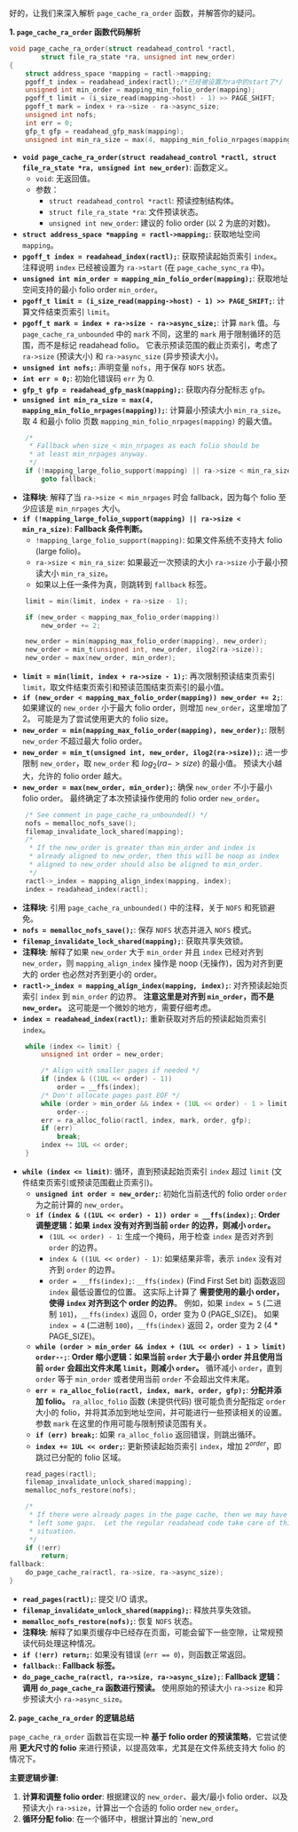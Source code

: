  好的，让我们来深入解析 `page_cache_ra_order` 函数，并解答你的疑问。

**1. `page_cache_ra_order` 函数代码解析**

```c
void page_cache_ra_order(struct readahead_control *ractl,
		struct file_ra_state *ra, unsigned int new_order)
{
	struct address_space *mapping = ractl->mapping;
	pgoff_t index = readahead_index(ractl);/*已经被设置为ra中的start了*/
	unsigned int min_order = mapping_min_folio_order(mapping);
	pgoff_t limit = (i_size_read(mapping->host) - 1) >> PAGE_SHIFT;
	pgoff_t mark = index + ra->size - ra->async_size;
	unsigned int nofs;
	int err = 0;
	gfp_t gfp = readahead_gfp_mask(mapping);
	unsigned int min_ra_size = max(4, mapping_min_folio_nrpages(mapping));
```

* **`void page_cache_ra_order(struct readahead_control *ractl, struct file_ra_state *ra, unsigned int new_order)`**: 函数定义。
    * `void`: 无返回值。
    * 参数：
        * `struct readahead_control *ractl`: 预读控制结构体。
        * `struct file_ra_state *ra`: 文件预读状态。
        * `unsigned int new_order`:  建议的 folio order (以 2 为底的对数)。
* **`struct address_space *mapping = ractl->mapping;`**: 获取地址空间 `mapping`。
* **`pgoff_t index = readahead_index(ractl);`**: 获取预读起始页索引 `index`。注释说明 `index` 已经被设置为 `ra->start` (在 `page_cache_sync_ra` 中)。
* **`unsigned int min_order = mapping_min_folio_order(mapping);`**: 获取地址空间支持的最小 folio order `min_order`。
* **`pgoff_t limit = (i_size_read(mapping->host) - 1) >> PAGE_SHIFT;`**: 计算文件结束页索引 `limit`。
* **`pgoff_t mark = index + ra->size - ra->async_size;`**: 计算 `mark` 值。与 `page_cache_ra_unbounded` 中的 `mark` 不同，这里的 `mark` 用于限制循环的范围，而不是标记 readahead folio。  它表示预读范围的截止页索引，考虑了 `ra->size` (预读大小) 和 `ra->async_size` (异步预读大小)。
* **`unsigned int nofs;`**: 声明变量 `nofs`，用于保存 `NOFS` 状态。
* **`int err = 0;`**: 初始化错误码 `err` 为 0.
* **`gfp_t gfp = readahead_gfp_mask(mapping);`**: 获取内存分配标志 `gfp`。
* **`unsigned int min_ra_size = max(4, mapping_min_folio_nrpages(mapping));`**: 计算最小预读大小 `min_ra_size`。取 4 和最小 folio 页数 `mapping_min_folio_nrpages(mapping)` 的最大值。

```c
	/*
	 * Fallback when size < min_nrpages as each folio should be
	 * at least min_nrpages anyway.
	 */
	if (!mapping_large_folio_support(mapping) || ra->size < min_ra_size)
		goto fallback;
```

* **注释块**: 解释了当 `ra->size < min_nrpages` 时会 fallback，因为每个 folio 至少应该是 `min_nrpages` 大小。
* **`if (!mapping_large_folio_support(mapping) || ra->size < min_ra_size)`**: **Fallback 条件判断。**
    * `!mapping_large_folio_support(mapping)`: 如果文件系统不支持大 folio (large folio)。
    * `ra->size < min_ra_size`: 如果最近一次预读的大小 `ra->size` 小于最小预读大小 `min_ra_size`。
    * 如果以上任一条件为真，则跳转到 `fallback` 标签。

```c
	limit = min(limit, index + ra->size - 1);

	if (new_order < mapping_max_folio_order(mapping))
		new_order += 2;

	new_order = min(mapping_max_folio_order(mapping), new_order);
	new_order = min_t(unsigned int, new_order, ilog2(ra->size));
	new_order = max(new_order, min_order);
```

* **`limit = min(limit, index + ra->size - 1);`**: 再次限制预读结束页索引 `limit`，取文件结束页索引和预读范围结束页索引的最小值。
* **`if (new_order < mapping_max_folio_order(mapping)) new_order += 2;`**: 如果建议的 `new_order` 小于最大 folio order，则增加 `new_order`，这里增加了 2。 可能是为了尝试使用更大的 folio size。
* **`new_order = min(mapping_max_folio_order(mapping), new_order);`**: 限制 `new_order` 不超过最大 folio order。
* **`new_order = min_t(unsigned int, new_order, ilog2(ra->size));`**: 进一步限制 `new_order`，取 `new_order` 和 $log_2(ra->size)$ 的最小值。 预读大小越大，允许的 folio order 越大。
* **`new_order = max(new_order, min_order);`**: 确保 `new_order` 不小于最小 folio order。 最终确定了本次预读操作使用的 folio order `new_order`。

```c
	/* See comment in page_cache_ra_unbounded() */
	nofs = memalloc_nofs_save();
	filemap_invalidate_lock_shared(mapping);
	/*
	 * If the new_order is greater than min_order and index is
	 * already aligned to new_order, then this will be noop as index
	 * aligned to new_order should also be aligned to min_order.
	 */
	ractl->_index = mapping_align_index(mapping, index);
	index = readahead_index(ractl);
```

* **注释块**:  引用 `page_cache_ra_unbounded()` 中的注释，关于 `NOFS` 和死锁避免。
* **`nofs = memalloc_nofs_save();`**: 保存 `NOFS` 状态并进入 `NOFS` 模式。
* **`filemap_invalidate_lock_shared(mapping);`**: 获取共享失效锁。
* **注释块**: 解释了如果 `new_order` 大于 `min_order` 并且 `index` 已经对齐到 `new_order`，则 `mapping_align_index` 操作是 noop (无操作)，因为对齐到更大的 order 也必然对齐到更小的 order。
* **`ractl->_index = mapping_align_index(mapping, index);`**: 对齐预读起始页索引 `index` 到 `min_order` 的边界。  **注意这里是对齐到 `min_order`，而不是 `new_order`。**  这可能是一个微妙的地方，需要仔细考虑。
* **`index = readahead_index(ractl);`**: 重新获取对齐后的预读起始页索引 `index`。

```c
	while (index <= limit) {
		unsigned int order = new_order;

		/* Align with smaller pages if needed */
		if (index & ((1UL << order) - 1))
			order = __ffs(index);
		/* Don't allocate pages past EOF */
		while (order > min_order && index + (1UL << order) - 1 > limit)
			order--;
		err = ra_alloc_folio(ractl, index, mark, order, gfp);
		if (err)
			break;
		index += 1UL << order;
	}
```

* **`while (index <= limit)`**: 循环，直到预读起始页索引 `index` 超过 `limit` (文件结束页索引或预读范围截止页索引)。
    * **`unsigned int order = new_order;`**:  初始化当前迭代的 folio order `order` 为之前计算的 `new_order`。
    * **`if (index & ((1UL << order) - 1)) order = __ffs(index);`**: **Order 调整逻辑：如果 `index` 没有对齐到当前 `order` 的边界，则减小 `order`。**
        * `(1UL << order) - 1`:  生成一个掩码，用于检查 `index` 是否对齐到 `order` 的边界。
        * `index & ((1UL << order) - 1)`:  如果结果非零，表示 `index` 没有对齐到 `order` 的边界。
        * `order = __ffs(index);`:  `__ffs(index)` (Find First Set bit) 函数返回 `index` 最低设置位的位置。 这实际上计算了 **需要使用的最小 order，使得 `index` 对齐到这个 order 的边界**。  例如，如果 `index = 5` (二进制 `101`)，`__ffs(index)` 返回 0，order 变为 0 (PAGE_SIZE)。 如果 `index = 4` (二进制 `100`)，`__ffs(index)` 返回 2，order 变为 2 (4 * PAGE_SIZE)。
    * **`while (order > min_order && index + (1UL << order) - 1 > limit) order--;`**: **Order 缩小逻辑：如果当前 `order` 大于最小 order 并且使用当前 `order` 会超出文件末尾 `limit`，则减小 `order`。**  循环减小 `order`，直到 `order` 等于 `min_order` 或者使用当前 `order` 不会超出文件末尾。
    * **`err = ra_alloc_folio(ractl, index, mark, order, gfp);`**: **分配并添加 folio。**  `ra_alloc_folio` 函数 (未提供代码)  很可能负责分配指定 `order` 大小的 folio，并将其添加到地址空间，并可能进行一些预读相关的设置。 参数 `mark` 在这里的作用可能与限制预读范围有关。
    * **`if (err) break;`**: 如果 `ra_alloc_folio` 返回错误，则跳出循环。
    * **`index += 1UL << order;`**:  更新预读起始页索引 `index`，增加 $2^{order}$，即跳过已分配的 folio 区域。

```c
	read_pages(ractl);
	filemap_invalidate_unlock_shared(mapping);
	memalloc_nofs_restore(nofs);

	/*
	 * If there were already pages in the page cache, then we may have
	 * left some gaps.  Let the regular readahead code take care of this
	 * situation.
	 */
	if (!err)
		return;
fallback:
	do_page_cache_ra(ractl, ra->size, ra->async_size);
}
```

* **`read_pages(ractl);`**: 提交 I/O 请求。
* **`filemap_invalidate_unlock_shared(mapping);`**: 释放共享失效锁。
* **`memalloc_nofs_restore(nofs);`**: 恢复 `NOFS` 状态。
* **注释块**: 解释了如果页缓存中已经存在页面，可能会留下一些空隙，让常规预读代码处理这种情况。
* **`if (!err) return;`**: 如果没有错误 (`err == 0`)，则函数正常返回。
* **`fallback:`**: **Fallback 标签。**
* **`do_page_cache_ra(ractl, ra->size, ra->async_size);`**: **Fallback 逻辑：调用 `do_page_cache_ra` 函数进行预读。**  使用原始的预读大小 `ra->size` 和异步预读大小 `ra->async_size`。

**2. `page_cache_ra_order` 的逻辑总结**

`page_cache_ra_order` 函数旨在实现一种 **基于 folio order 的预读策略**，它尝试使用 **更大尺寸的 folio** 来进行预读，以提高效率，尤其是在文件系统支持大 folio 的情况下。

**主要逻辑步骤:**

1. **计算和调整 folio order**:  根据建议的 `new_order`、最大/最小 folio order、以及预读大小 `ra->size`，计算出一个合适的 folio order `new_order`。
2. **循环分配 folio**:  在一个循环中，根据计算出的 `new_ord